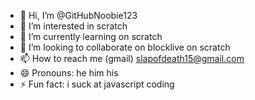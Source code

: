 - 👋 Hi, I’m @GitHubNoobie123
- 👀 I’m interested in scratch
- 🌱 I’m currently learning on scratch
- 💞️ I’m looking to collaborate on blocklive on scratch
- 📫 How to reach me (gmail) slapofdeath15@gmail.com
- 😄 Pronouns: he him his
- ⚡ Fun fact: i suck at  javascript coding

<!---
GitHubNoobie123/GitHubNoobie123 is a ✨ special ✨ repository because its `README.md` (this file) appears on your GitHub profile.
You can click the Preview link to take a look at your changes.
--->
